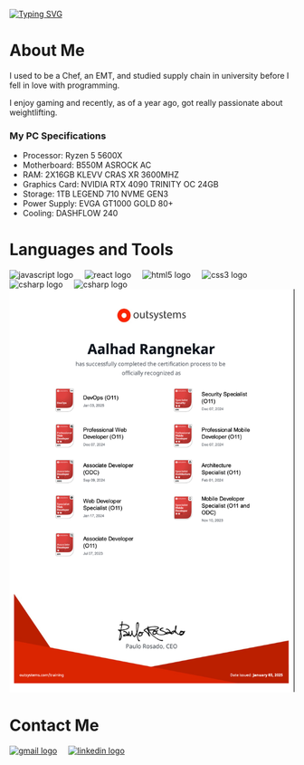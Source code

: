 <!DOCTYPE html>
<html>
<head>
</head>
<body>
	
<p align="left">
  <a href="https://git.io/typing-svg"><img src="https://readme-typing-svg.demolab.com?font=Consolas&duration=2000&pause=1000&color=F71D1D&background=39FFDF00&multiline=true&random=false&width=435&height=100&lines=Hi+my+name+is+Aalhad+Rangnekar;I+am+a+self+taught+front-end+developer;Currently+working+with+Outsystems" alt="Typing SVG" /></a>
</p>

 <div class="container">
        <h1>About Me</h1>
        <p>
            I used to be a Chef, an EMT, and studied supply chain in university before I fell in love with programming.
        </p>
        <p>
            I enjoy gaming and recently, as of a year ago, got really passionate about weightlifting.
        </p>
        <h3>My PC Specifications</h3>
        <ul>
            <li>
                <span class="spec-category">Processor:</span>
                Ryzen 5 5600X
            </li>
            <li>
                <span class="spec-category">Motherboard:</span>
                B550M ASROCK AC
            </li>
            <li>
                <span class="spec-category">RAM:</span>
                2X16GB KLEVV CRAS XR 3600MHZ
            </li>
            <li>
                <span class="spec-category">Graphics Card:</span>
                NVIDIA RTX 4090 TRINITY OC 24GB
            </li>
            <li>
                <span class="spec-category">Storage:</span>
                1TB LEGEND 710 NVME GEN3
            </li>
            <li>
                <span class="spec-category">Power Supply:</span>
                EVGA GT1000 GOLD 80+
            </li>
            <li>
                <span class="spec-category">Cooling:</span>
                DASHFLOW 240
            </li>
        </ul>
    </div>
<div class ="container">
<h1>Languages and Tools</h1>
<div align="left">
  <img src="https://cdn.jsdelivr.net/gh/devicons/devicon/icons/javascript/javascript-original.svg" height="30" alt="javascript logo"  />
  <img width="12" />
  <img src="https://cdn.jsdelivr.net/gh/devicons/devicon/icons/react/react-original.svg" height="30" alt="react logo"  />
  <img width="12" />
  <img src="https://cdn.jsdelivr.net/gh/devicons/devicon/icons/html5/html5-original.svg" height="30" alt="html5 logo"  />
  <img width="12" />
  <img src="https://cdn.jsdelivr.net/gh/devicons/devicon/icons/css3/css3-original.svg" height="30" alt="css3 logo"  />
  <img width="12" />
  <img src="https://cdn.jsdelivr.net/gh/devicons/devicon/icons/csharp/csharp-original.svg" height="30" alt="csharp logo"  />
  <img width="12"/>
  <img src="https://www.svgrepo.com/show/331760/sql-database-generic.svg" height="30" alt="csharp logo"  />
  <img width="12"/>
</div>
</div>

<div>
	<img src="OutsystemsCerts.png" alt="outsystems certs" />
</div>



<h1>Contact Me</h1>
<div align="left">
  <a href="mailto:rangnekaraalhad@gmail.com"><img src="https://img.shields.io/static/v1?message=Gmail&logo=gmail&label=&color=D14836&logoColor=white&labelColor=&style=for-the-badge" height="35" alt="gmail logo"  /></a>
	<img width="12"/>
  <a href="https://www.linkedin.com/in/aalhadr/"><img src="https://img.shields.io/static/v1?message=LinkedIn&logo=linkedin&label=&color=0077B5&logoColor=white&labelColor=&style=for-the-badge" height="35" alt="linkedin logo"  /></a>
	<img width="12"/>
</div>
</body>


